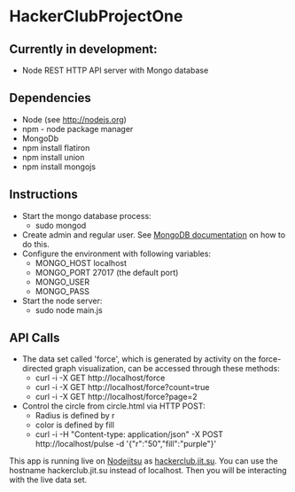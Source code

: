 HackerClubProjectOne
====================

Currently in development:
------------------------
* Node REST HTTP API server with Mongo database

Dependencies
------------
* Node (see http://nodejs.org)
* npm - node package manager
* MongoDb
* npm install flatiron
* npm install union
* npm install mongojs

Instructions
------------
* Start the mongo database process:
  * sudo mongod
* Create admin and regular user.  See [MongoDB documentation](http://www.mongodb.org/display/DOCS/Security+and+Authentication) on how to do this.
* Configure the environment with following variables:
  * MONGO_HOST localhost
  * MONGO_PORT 27017 (the default port)
  * MONGO_USER <regular user>
  * MONGO_PASS <regular user password>
* Start the node server:
  * sudo node main.js

API Calls 
---------
* The data set called 'force', which is generated by activity on the force-directed graph visualization, can be accessed through these methods:
  * curl -i -X GET http://localhost/force
  * curl -i -X GET http://localhost/force?count=true
  * curl -i -X GET http://localhost/force?page=2
* Control the circle from circle.html via HTTP POST:
  * Radius is defined by r
  * color is defined by fill
  * curl -i -H "Content-type: application/json" -X POST http://localhost/pulse -d '{"r":"50","fill":"purple"}'

This app is running live on [Nodejitsu](http://nodejit.su) as [hackerclub.jit.su](http://hackerclub.jit.su).  You can use the hostname hackerclub.jit.su instead of localhost.  Then you will be interacting with the live data set.
